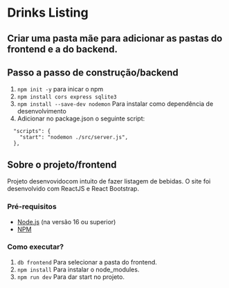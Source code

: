 # Drinks Listing

## Criar uma pasta mãe para adicionar as pastas do frontend e a do backend.
## Passo a passo de construção/backend

1. `npm init -y` para inicar o npm
2. `npm install cors express sqlite3`
3. `npm install --save-dev nodemon` Para instalar como dependência de desenvolvimento
4. Adicionar no package.json o seguinte script:

```
  "scripts": {
    "start": "nodemon ./src/server.js",
  },
```


## Sobre o projeto/frontend

Projeto desenvovidocom intuito de fazer listagem de bebidas. O site foi desenvolvido com ReactJS e React Bootstrap. 

### Pré-requisitos

- [Node.js](https://nodejs.org/en/) (na versão 16 ou superior)
- [NPM](https://www.npmjs.com/)

### Como executar?

1. `db frontend` Para selecionar a pasta do frontend.
2. `npm install` Para instalar o node_modules.
3. `npm run dev` Para dar start no projeto.

